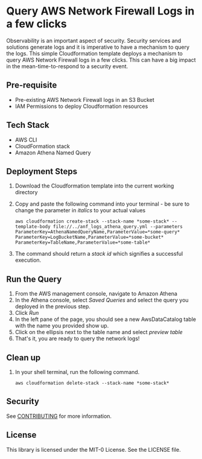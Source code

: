 # Query AWS Network Firewall Logs in a few clicks

Observability is an important aspect of security. Security services and solutions generate logs and it is imperative to have a mechanism to query the logs. This simple Cloudformation template deploys a mechanism to query AWS Network Firewall logs in a few clicks. This can have a big impact in the mean-time-to-respond to a security event.

## Pre-requisite

* Pre-existing AWS Network Firewall logs in an S3 Bucket
* IAM Permissions to deploy Cloudformation resources

## Tech Stack

* AWS CLI
* CloudFormation stack
* Amazon Athena Named Query

## Deployment Steps

1. Download the Cloudformation template into the current working directory
2. Copy and paste the following command into your terminal - be sure to change the parameter in *italics* to your actual values

   ```aws cloudformation create-stack --stack-name *some-stack* --template-body file://../anf_logs_athena_query.yml --parameters ParameterKey=AthenaNamedQueryName,ParameterValue=*some-query* ParameterKey=LogBucketName,ParameterValue=*some-bucket* ParameterKey=TableName,ParameterValue=*some-table*```

3. The command should return a *stack id* which signifies a successful execution.

## Run the Query

1. From the AWS management console, navigate to Amazon Athena
2. In the Athena console, select *Saved Queries* and select the query you deployed in the previous step.
3. Click *Run*
4. In the left pane of the page, you should see a new AwsDataCatalog table with the name you provided show up.
5. Click on the ellipsis next to the table name and select *preview table*
6. That's it, you are ready to query the network logs!

## Clean up

1. In your shell terminal, run the following command. 
  
   ```aws cloudformation delete-stack --stack-name *some-stack*```

## Security

See [CONTRIBUTING](CONTRIBUTING.md#security-issue-notifications) for more information.

## License

This library is licensed under the MIT-0 License. See the LICENSE file.
